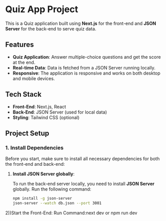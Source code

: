 # Quiz App Project

This is a Quiz application built using **Next.js** for the front-end and **JSON Server** for the back-end to serve quiz data.

## Features

- **Quiz Application**: Answer multiple-choice questions and get the score at the end.
- **Real-time Data**: Data is fetched from a JSON Server running locally.
- **Responsive**: The application is responsive and works on both desktop and mobile devices.

## Tech Stack

- **Front-End**: Next.js, React
- **Back-End**: JSON Server (used for local data)
- **Styling**: Tailwind CSS (optional)

## Project Setup

### 1. Install Dependencies

Before you start, make sure to install all necessary dependencies for both the front-end and back-end:

1. **Install JSON Server globally**:

   To run the back-end server locally, you need to install **JSON Server** globally. Run the following command:

   ```bash
   npm install -g json-server
   json-server --watch db.json --port 3001

2))Start the Front-End:
Run Command:next dev or npm run dev
   
